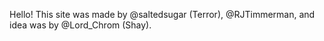 Hello!
This site was made by @saltedsugar (Terror), @RJTimmerman, and idea was by @Lord_Chrom (Shay).
